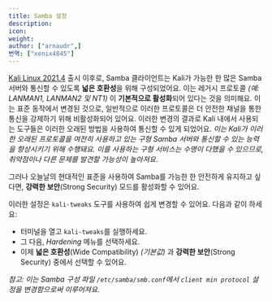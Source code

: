 ```yaml
---
title: Samba 설정
description:
icon:
weight:
author: ["arnaudr",]
번역: ["xenix4845"]
---
```


[Kali Linux 2021.4](/blog/kali-linux-2021-4-release/) 출시 이후로, Samba 클라이언트는 Kali가 가능한 한 많은 Samba 서버와 통신할 수 있도록 **넓은 호환성**을 위해 구성되었어요. 이는 레거시 프로토콜 _(예: LANMAN1, LANMAN2 및 NT1)_ 이 **기본적으로 활성화**되어 있다는 것을 의미해요. 이는 표준 동작에서 변경된 것으로, 일반적으로 이러한 프로토콜은 더 안전한 채널을 통한 통신을 강제하기 위해 비활성화되어 있어요. 이러한 변경의 결과로 Kali 내에서 사용되는 도구들은 이러한 오래된 방법을 사용하여 통신할 수 있게 되었어요. _이는 Kali가 이러한 오래된 프로토콜을 여전히 사용하고 있는 구형 Samba 서버와 통신할 수 있는 능력을 향상시키기 위해 수행돼요. 이를 사용하는 구형 서비스는 수명이 다했을 수 있으므로, 취약점이나 다른 문제를 발견할 가능성이 높아져요_.

그러나 오늘날의 현대적인 표준을 사용하여 Samba를 가능한 한 안전하게 유지하고 싶다면, **강력한 보안**(Strong Security) 모드를 활성화할 수 있어요.

이러한 설정은 `kali-tweaks` 도구를 사용하여 쉽게 변경할 수 있어요. 다음과 같이 하세요:

- 터미널을 열고 `kali-tweaks`를 실행하세요. 
- 그 다음, _Hardening_ 메뉴를 선택하세요.
- 이제 **넓은 호환성**(Wide Compatibility) _(기본값)_ 과 **강력한 보안**(Strong Security) 중에서 선택할 수 있어요.

_참고: 이는 Samba 구성 파일 `/etc/samba/smb.conf`에서 `client min protocol` 설정을 변경함으로써 이루어져요._
